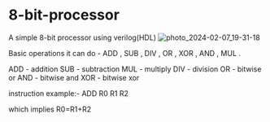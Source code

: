 # 8-bit-processor
A simple 8-bit processor using verilog(HDL)
![photo_2024-02-07_19-31-18](https://github.com/sams2211/8-bit-processor/assets/70215063/8a46db49-8129-467a-80bc-d6753c41e209)

Basic operations it can do - ADD , SUB , DIV , OR , XOR , AND , MUL .

ADD - addition
SUB - subtraction
MUL - multiply
DIV - division
OR - bitwise or
AND - bitwise and
XOR - bitwise xor

instruction example:- 
ADD R0 R1 R2

which implies R0=R1+R2

